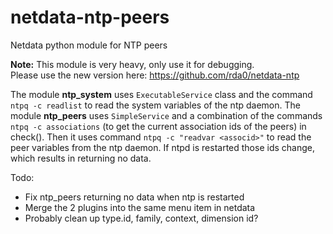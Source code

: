 # netdata-ntp-peers

Netdata python module for NTP peers

**Note:** This module is very heavy, only use it for debugging.  
Please use the new version here: https://github.com/rda0/netdata-ntp

The module **ntp_system** uses `ExecutableService` class and the command `ntpq -c readlist` to read the system variables of the ntp daemon. The module **ntp_peers** uses `SimpleService` and a combination of the commands `ntpq -c associations` (to get the current association ids of the peers) in check(). Then it uses command `ntpq -c "readvar <associd>"` to read the peer variables from the ntp daemon. If ntpd is restarted those ids change, which results in returning no data.

Todo:

- Fix ntp_peers returning no data when ntp is restarted
- Merge the 2 plugins into the same menu item in netdata
- Probably clean up type.id, family, context, dimension id?
